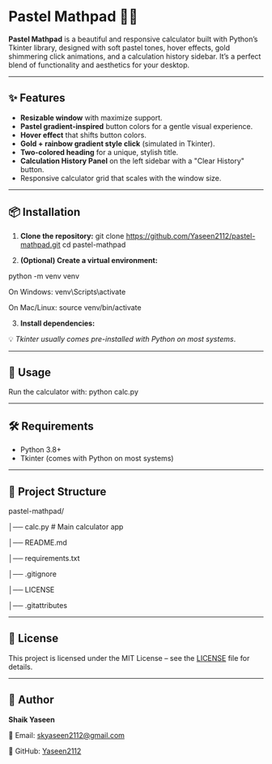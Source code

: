 # Pastel Mathpad 🎨🧮

**Pastel Mathpad** is a beautiful and responsive calculator built with Python’s Tkinter library, designed with soft pastel tones, hover effects, gold shimmering click animations, and a calculation history sidebar.
It’s a perfect blend of functionality and aesthetics for your desktop.

---

## ✨ Features
- **Resizable window** with maximize support.
- **Pastel gradient-inspired** button colors for a gentle visual experience.
- **Hover effect** that shifts button colors.
- **Gold + rainbow gradient style click** (simulated in Tkinter).
- **Two-colored heading** for a unique, stylish title.
- **Calculation History Panel** on the left sidebar with a "Clear History" button.
- Responsive calculator grid that scales with the window size.

---

## 📦 Installation

1. **Clone the repository:**
git clone https://github.com/Yaseen2112/pastel-mathpad.git
  cd pastel-mathpad


2. **(Optional) Create a virtual environment:**

python -m venv venv

On Windows:
venv\Scripts\activate

On Mac/Linux:
source venv/bin/activate

3. **Install dependencies:**

💡 *Tkinter usually comes pre-installed with Python on most systems*.

---

## 🚀 Usage
Run the calculator with:
python calc.py

---

## 🛠 Requirements
- Python 3.8+
- Tkinter (comes with Python on most systems)

---

## 📂 Project Structure
pastel-mathpad/

│── calc.py # Main calculator app

│── README.md

│── requirements.txt

│── .gitignore

│── LICENSE

│── .gitattributes

---

## 📜 License
This project is licensed under the MIT License – see the [LICENSE](LICENSE) file for details.

---

## 👤 Author
**Shaik Yaseen**

📧 Email: skyaseen2112@gmail.com

📌 GitHub: [Yaseen2112](https://github.com/Yaseen2112)


